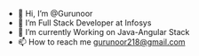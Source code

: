 - 👋 Hi, I’m @Gurunoor
- 👀 I’m Full Stack Developer at Infosys
- 🌱 I’m currently Working on Java-Angular Stack
- 📫 How to reach me gurunoor218@gmail.com

<!---
Gurunoor/Gurunoor is a ✨ special ✨ repository because its `README.md` (this file) appears on your GitHub profile.
You can click the Preview link to take a look at your changes.
--->
